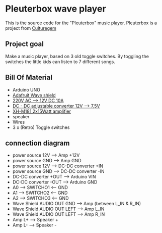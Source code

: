 # Pleuterbox wave player

This is the source code for the "Pleuterbox" music player. 
Pleuterbox is a project from [Culturegem](http://www.cultureghem.be/) 

## Project goal

Make a music player, based on 3 old toggle switches. By toggling the switches the little kids can listen to 7 different songs.

## Bill Of Material

- Arduino UNO
- [Adafruit Wave shield](https://www.adafruit.com/product/94)
- [220V AC --> 12V DC 10A](https://www.banggood.com/AC-220V-To-DC-12V-10A-120W-Power-Supply-Lighting-Transformer-Adapter-Driver-For-Strip-Light-Lamp-p-1145387.html?rmmds=search)
- [DC - DC adjustable converter 12V --> 7,5V](https://www.aliexpress.com/item/XL6009-DC-Adjustable-Step-up-boost-Power-Converter-Module-Replace-LM2577/32636472543.html)
- [XH-M181 2x15Watt amplifier](https://www.aliexpress.com/item/OriginalChip-PAM8610-XH-M181-Digital-Micropower-Amplifier-Board-High-Power-Amplifier-Module-Class-D-Dual-2x15W/32791023825.html)
- speaker
- Wires
- 3 x (Retro) Toggle switches

## connection diagram

- power source 12V --> Amp +12V
- power source GND --> Amp GND
- power source 12V --> DC-DC converter +IN
- power source GND --> DC-DC converter -IN
- DC-DC converter +OUT --> Arduino VIN
- DC-DC converter -OUT --> Arduino GND
- A0 --> SWITCHO1 <-- GND
- A1 --> SWITCHO2 <-- GND
- A2 --> SWITCHO3 <-- GND
- Wave Shield AUDIO OUT GND --> Amp (between L_IN & R_IN)
- Wave Shield AUDIO OUT LEFT --> Amp L_IN
- Wave Shield AUDIO OUT LEFT --> Amp R_IN
- Amp L+ --> Speaker +
- Amp L- --> Speaker -

